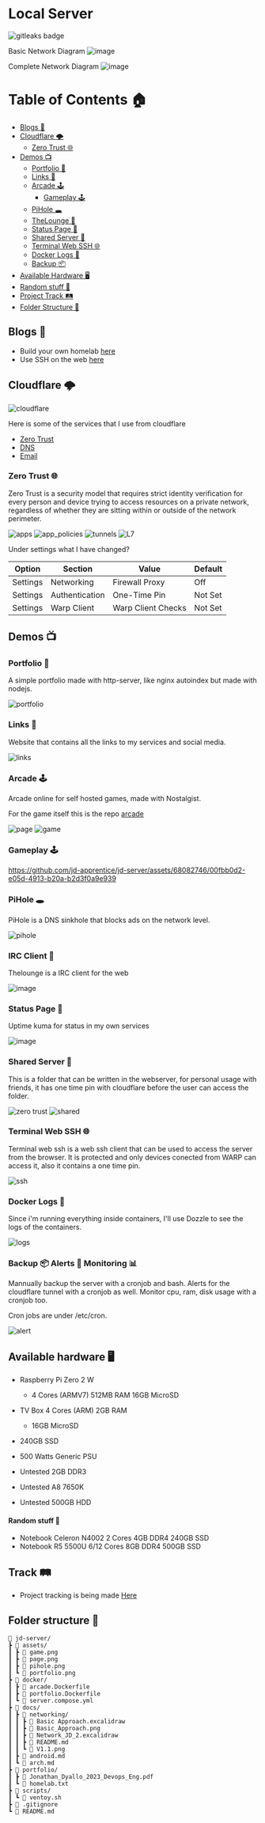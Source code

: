 # Local Server

<img alt="gitleaks badge" src="https://img.shields.io/badge/protected%20by-gitleaks-blue">

Basic Network Diagram
![image](docs/networking/Basic_Approach.png)

Complete Network Diagram
![image](docs/networking/V1.1.png)

# Table of Contents 🏠

- [Blogs 📖](#blogs-)
- [Cloudflare 🌩](#cloudflare-)
    - [Zero Trust 🌐](#zero-trust-)
- [Demos 📺](#demos-)
    - [Portfolio 📄](#portfolio-)
    - [Links 🔗](#links-)
    - [Arcade 🕹](#arcade-)
        - [Gameplay 🕹](#gameplay-)
    - [PiHole 🕳](#pihole-)
    - [TheLounge 💬](#irc-client-)
    - [Status Page 🗽](#status-page-)
    - [Shared Server 📡](#shared-server-)
    - [Terminal Web SSH 🌐](#terminal-web-ssh-)
    - [Docker Logs 📜](#docker-logs-)
    - [Backup 📦](#backup-)
- [Available Hardware 🖥](#available-hardware-)
- [Random stuff 🎉](#random-stuff-)
- [Project Track 🛤](#track-)
- [Folder Structure 📁](#folder-structure-)

## Blogs 📖

- Build your own homelab [here](https://blog.jonathan.com.ar/build-your-own-homelab-with-a-raspberry-pi-zero-2-w-and-cloudflare-zero-trust)
- Use SSH on the web [here](https://blog.jonathan.com.ar/access-your-homelab-with-ssh-from-the-browser-with-cloudflare)

## Cloudflare 🌩

![cloudflare](/docs/cloudflare/cloudflare.png)

Here is some of the services that I use from cloudflare

- [Zero Trust](https://www.cloudflare.com/zerotrust/)
- [DNS](https://www.cloudflare.com/dns/)
- [Email](https://www.cloudflare.com/developer-platform/email-routing/)

### Zero Trust 🌐

Zero Trust is a security model that requires strict identity verification for every person and device trying to access resources on a private network, regardless of whether they are sitting within or outside of the network perimeter.

![apps](/assets/cloudflare/apps.png)
![app_policies](/assets/cloudflare/apps_policies.png)
![tunnels](/assets/cloudflare/tunnels.png)
![L7](/assets/cloudflare/L7.png)

Under settings what I have changed?

| Option | Section | Value | Default |
| --- | --- | --- | --- |
| Settings | Networking | Firewall Proxy | Off |
| Settings | Authentication | One-Time Pin | Not Set |
| Settings | Warp Client | Warp Client Checks | Not Set |

## Demos 📺

### Portfolio 📄

A simple portfolio made with http-server, like nginx autoindex but made with nodejs.

![portfolio](assets/portfolio.png)

### Links 🔗

Website that contains all the links to my services and social media.

![links](/assets/link.png)

### Arcade 🕹

Arcade online for self hosted games, made with Nostalgist.

For the game itself this is the repo [arcade](https://github.com/jd-apprentice/-Arcade-Online-)

![page](assets/page.png)
![game](assets/game.png)

### Gameplay 🕹

https://github.com/jd-apprentice/jd-server/assets/68082746/00fbb0d2-e05d-4913-b20a-b2d3f0a9e939

### PiHole 🕳

PiHole is a DNS sinkhole that blocks ads on the network level.

![pihole](assets/pihole.png)

### IRC Client 💬

Thelounge is a IRC client for the web

![image](https://github.com/jd-apprentice/jd-server/assets/68082746/9a05ba5d-1e48-4839-98cc-d55ac4724955)

### Status Page 🗽

Uptime kuma for status in my own services

![image](https://github.com/jd-apprentice/jd-server/assets/68082746/9a557680-2af8-4c28-8a5a-27d886d9b1c0)

### Shared Server 📡

This is a folder that can be written in the webserver, for personal usage with friends, it has one time pin with cloudflare before the user can access the folder.

![zero trust](/assets/zero_trust.png)
![shared](/assets/shared.png)

### Terminal Web SSH 🌐

Terminal web ssh is a web ssh client that can be used to access the server from the browser.
It is protected and only devices conected from WARP can access it, also it contains a one time pin.

![ssh](/assets/ssh.png)

### Docker Logs 📜

Since i'm running everything inside containers, I'll use Dozzle to see the logs of the containers.

![logs](/assets/dozzle.png)

### Backup 📦 Alerts 🚨 Monitoring 📊

Mannually backup the server with a cronjob and bash.
Alerts for the cloudflare tunnel with a cronjob as well.
Monitor cpu, ram, disk usage with a cronjob too.

Cron jobs are under /etc/cron.<time>

![alert](/assets/alert.png)

## Available hardware 🖥

- Raspberry Pi Zero 2 W
    - 4 Cores (ARMV7) 512MB RAM 16GB MicroSD

- TV Box 4 Cores (ARM) 2GB RAM
    - 16GB MicroSD

- 240GB SSD
- 500 Watts Generic PSU
- Untested 2GB DDR3
- Untested A8 7650K
- Untested 500GB HDD

#### Random stuff 🎉

- Notebook Celeron N4002 2 Cores 4GB DDR4 240GB SSD
- Notebook R5 5500U 6/12 Cores 8GB DDR4 500GB SSD

## Track 🛤

- Project tracking is being made [Here](https://github.com/users/jd-apprentice/projects/4/views/1)

## Folder structure 📁

```
🌳 jd-server/
┣ 📁 assets/
┃ ┣ 📄 game.png
┃ ┣ 📄 page.png
┃ ┣ 📄 pihole.png
┃ ┗ 📄 portfolio.png
┣ 📁 docker/
┃ ┣ 📄 arcade.Dockerfile
┃ ┣ 📄 portfolio.Dockerfile
┃ ┗ 📄 server.compose.yml
┣ 📁 docs/
┃ ┣ 📁 networking/
┃ ┃ ┣ 📄 Basic Approach.excalidraw
┃ ┃ ┣ 📄 Basic_Approach.png
┃ ┃ ┣ 📄 Network_JD_2.excalidraw
┃ ┃ ┣ 📄 README.md
┃ ┃ ┗ 📄 V1.1.png
┃ ┣ 📄 android.md
┃ ┗ 📄 arch.md
┣ 📁 portfolio/
┃ ┣ 📄 Jonathan_Dyallo_2023_Devops_Eng.pdf
┃ ┗ 📄 homelab.txt
┣ 📁 scripts/
┃ ┗ 📄 ventoy.sh
┣ 📄 .gitignore
┗ 📄 README.md
```
